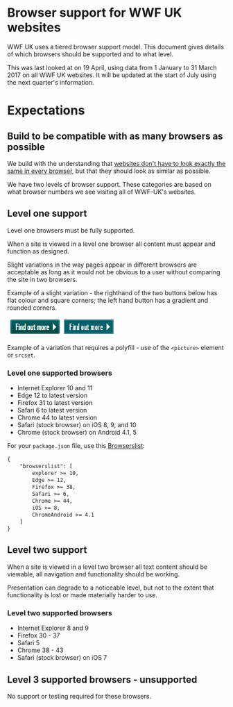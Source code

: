 # Browser support for WWF UK websites

WWF UK uses a tiered browser support model. This document gives details of which browsers should be supported and to what level.

This was last looked at on 19 April, using data from 1 January to 31 March 2017 on all WWF UK websites. It will be updated at the start of July using the next quarter's information.

# Expectations

## Build to be compatible with as many browsers as possible
We build with the understanding that [websites don't have to look exactly the same in every browser](http://dowebsitesneedtolookexactlythesameineverybrowser.com), but that they should look as similar as possible.

We have two levels of browser support. These categories are based on what browser numbers we see visiting all of WWF-UK's websites.

## Level one support

Level one browsers must be fully supported.

When a site is viewed in a level one browser all content must appear and function as designed.

Slight variations in the way pages appear in different browsers are acceptable as long as it would not be obvious to a user without comparing the site in two browsers.

Example of a slight variation - the righthand of the two buttons below has flat colour and square corners; the left hand button has a gradient and rounded corners.

![](https://github.com/wwf-international/browser-support-wwf-uk/blob/master/resources/level-1-button-example.png)

Example of a variation that requires a polyfill - use of the `<picture>` element or `srcset`.

### Level one supported browsers

* Internet Explorer 10 and 11
* Edge 12 to latest version
* Firefox 31 to latest version
* Safari 6 to latest version
* Chrome 44 to latest version
* Safari (stock browser) on iOS 8, 9, and 10
* Chrome (stock browser) on Android 4.1, 5

For your `package.json` file, use this [Browserslist](https://github.com/ai/browserslist):

```
{
    "browserslist": [
        explorer >= 10, 
        Edge >= 12, 
        Firefox >= 38, 
        Safari >= 6, 
        Chrome >= 44, 
        iOS >= 8, 
        ChromeAndroid >= 4.1
    ]
}

```

## Level two support

When a site is viewed in a level two browser all text content should be viewable, all navigation and functionality should be working.

Presentation can degrade to a noticeable level, but not to the extent that functionality is lost or made materially harder to use.

### Level two supported browsers

* Internet Explorer 8 and 9
* Firefox 30 - 37
* Safari 5
* Chrome 38 - 43
* Safari (stock browser) on iOS 7

## Level 3 supported browsers - unsupported

No support or testing required for these browsers.
